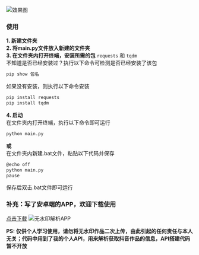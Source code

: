 ![效果图](https://ali.mu-jie.cc/img/20231106202650.png)

### 使用
**1. 新建文件夹**<br>
**2. 将main.py文件放入新建的文件夹**<br>
**3. 在文件夹内打开终端，安装所需的包**
```requests``` 和 ```tqdm```<br>
不知道是否已经安装过？执行以下命令可检测是否已经安装了该包
```bash
pip show 包名
```
如果没有安装，则执行以下命令安装
```bash
pip install requests
pip install tqdm
```

**4. 启动**<br>
在文件夹内打开终端，执行以下命令即可运行
```bash
python main.py
```
**或**<br>
在文件夹内新建.bat文件，粘贴以下代码并保存
```bash
@echo off
python main.py
pause
```
保存后双击.bat文件即可运行

### 补充：写了安卓端的APP，欢迎下载使用
[点击下载](https://ali.mu-jie.cc/static/%E6%97%A0%E6%B0%B4%E5%8D%B0%E8%A7%A3%E6%9E%90.apk)
![无水印解析APP](https://ali.mu-jie.cc/img/拼图片2134-a1a11ac5dae6272def2fcabdd8255da0_cd4318a5f544a314e98f726d5d71032a_d913b3c66827ce6da364f150f26ffb4d.jpeg)

**PS: 仅供个人学习使用，请勿将无水印作品二次上传，由此引起的任何责任与本人无关；代码中用到了我的个人API，用来解析获取抖音作品的信息，API搭建代码暂不开放**